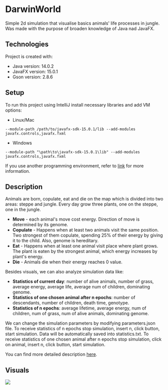 # DarwinWorld 
Simple 2d simulation that visualise basics animals' life processes in jungle. Was made with the purpose of broaden knowledge of Java nad JavaFX.

## Technologies

Project is created with:
* Java version: 14.0.2 
* JavaFX version: 15.0.1
* Gson version: 2.8.6

## Setup

To run this project using IntelliJ install necessary libraries and add VM options:
* Linux/Mac

```
--module-path /path/to/javafx-sdk-15.0.1/lib --add-modules javafx.controls,javafx.fxml
```
* Windows
```
--module-path "\path\to\javafx-sdk-15.0.1\lib" --add-modules javafx.controls,javafx.fxml
```

If you use another programming environment, refer to [link](https://openjfx.io/openjfx-docs/) for more information.

## Description  
Animals are born, copulate, eat and die on the map which is divided into two areas: steppe and jungle. Every day grow three plants, one on the steppe, one in the jungle. 
* **Move** - each animal's move cost energy. Direction of move is determined by its genome.
* **Copulate** - Happens when at least two animals visit the same position. Two strongest of them copulate, spending 25% of their energy by giving it to the child. Also, genome is hereditary. 
* **Eat** - Happens when at least one animal visit place where plant grows. The plant is eaten by the strongest animal, which energy increases by plant's energy. 
* **Die** - Animals die when their energy reaches 0 value.

Besides visuals, we can also analyze simulation data like:
* **Statistics of current day**: number of alive animals, number of grass, average energy, average life, average num of children, dominating genome.
* **Statistics of one chosen animal after n epochs**: number of descendants, number of children, death time, genotype.
* **Statistics of n epochs**: average lifetime, average energy, num of children, num of grass, num of alive animals, dominating genome.


We can change the simulation parameters by modifying parameters.json file.
To receive statistics of n epochs stop simulation, insert n, click button, start simulation. Data will be automatically saved into statistics.txt.
To receive statistics of one chosen animal after n epochs stop simulation, click on animal, insert n, click button, start simulation.

You can find more detailed description [here](https://github.com/apohllo/obiektowe-lab/tree/master/proj1).

## Visuals 
![](darwinVisuals.gif)
